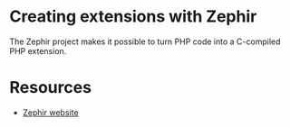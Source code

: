 Creating extensions with Zephir
===============================

The Zephir project makes it possible to turn PHP code into
a C-compiled PHP extension.

# Resources
- [Zephir website](https://zephir-lang.com/)